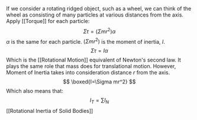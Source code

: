 If we consider a rotating ridged object, such as a wheel, we can think of the wheel as consisting of many particles at various distances from the axis. Apply [[Torque]] for each particle:
$$
\Sigma \tau=(\Sigma mr^2)\alpha
$$
$\alpha$ is the same for each particle. $(\Sigma mr^2)$ is the moment of inertia, $I$.
$$
\Sigma \tau=I\alpha
$$
Which is the [[Rotational Motion]] equivalent of Newton's second law. It plays the same role that mass does for translational motion. However, Moment of Inertia takes into consideration distance $r$ from the axis.
$$
\boxed{I=\Sigma mr^2}
$$
Which also means that:
$$
I_{T}=\sum I_{N}
$$
[[Rotational Inertia of Solid Bodies]]
